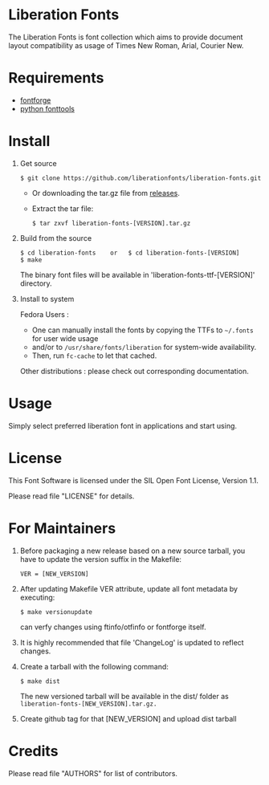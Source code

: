   Liberation Fonts
  =================

  The Liberation Fonts is font collection which aims to provide document 
  layout compatibility as usage of Times New Roman, Arial, Courier New.


  Requirements
  =================

  * [fontforge](http://fontforge.sourceforge.net)
  * [python fonttools](https://pypi.org/project/fonttools/)


 Install
  ============

  1. Get source
        ```
   	    $ git clone https://github.com/liberationfonts/liberation-fonts.git
        ```
    
     - Or downloading the tar.gz file from [releases](https://github.com/fontforge/fontforge/releases).

     - Extract the tar file:
  	    ```
	    $ tar zxvf liberation-fonts-[VERSION].tar.gz
        ```
  2. Build from the source
        ```
    	$ cd liberation-fonts    or   $ cd liberation-fonts-[VERSION]
    	$ make
    	```	
     The binary font files will be available in 'liberation-fonts-ttf-[VERSION]' directory.

  3. Install to system
        
        Fedora Users : 
        - One can manually install the fonts by copying the TTFs to `~/.fonts` for user wide usage 
        - and/or to `/usr/share/fonts/liberation` for system-wide availability. 
        - Then, run `fc-cache` to let that cached.

        Other distributions : 
        please check out corresponding documentation.


  Usage
  ==========

  Simply select preferred liberation font in applications and start using.


   License
  ============

  This Font Software is licensed under the SIL Open Font License,
  Version 1.1.

  Please read file "LICENSE" for details.


   For Maintainers
  ====================

  1. Before packaging a new release based on a new source tarball, you have to update the version suffix in the Makefile:
        ```
        VER = [NEW_VERSION]
        ```
  2. After updating Makefile VER attribute, update all font metadata by executing:
        ```
        $ make versionupdate
        ```
        can verfy changes using ftinfo/otfinfo or fontforge itself. 
  3. It is highly recommended that file 'ChangeLog' is updated to reflect changes.

  4. Create a tarball with the following command:
        ```
        $ make dist
        ```
        The new versioned tarball will be available in the dist/ folder as `liberation-fonts-[NEW_VERSION].tar.gz.`
  5. Create github tag for that [NEW_VERSION] and upload dist tarball 

  Credits
 ============

  Please read file "AUTHORS" for list of contributors.
